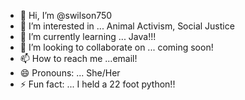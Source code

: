 - 👋 Hi, I’m @swilson750
- 👀 I’m interested in ... Animal Activism, Social Justice
- 🌱 I’m currently learning ... Java!!!
- 💞️ I’m looking to collaborate on ... coming soon!
- 📫 How to reach me ...email!
- 😄 Pronouns: ... She/Her
- ⚡ Fun fact: ... I held a 22 foot python!!

<!---
swilson750/swilson750 is a ✨ special ✨ repository because its `README.md` (this file) appears on your GitHub profile.
You can click the Preview link to take a look at your changes.
--->
